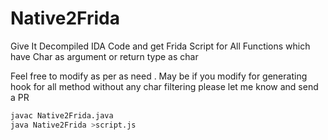 # Native2Frida
Give It Decompiled IDA Code and get Frida Script for All Functions which have Char as argument or return type as char

Feel free to modify as per as need . May be if you modify for generating hook for all method without any char filtering 
please let me know and send a PR

```sh
javac Native2Frida.java
java Native2Frida >script.js
```

